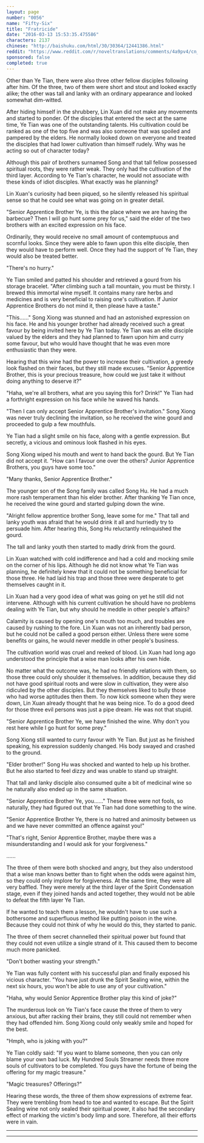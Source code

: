 ```yaml
---
layout: page
number: "0056"
name: "Fifty-Six"
title: "Fratricide"
date: "2016-03-13 15:53:35.475586"
characters: 2137
chinese: "http://baishuku.com/html/30/30364/12441386.html"
reddit: "https://www.reddit.com/r/noveltranslations/comments/4a9pv4/cn_tempered_immortal_chapter_0056/"
sponsored: false
completed: true
---
```


Other than Ye Tian, there were also three other fellow disciples following after him. Of the three, two of them were short and stout and looked exactly alike; the other was tall and lanky with an ordinary appearance and looked somewhat dim-witted.

After hiding himself in the shrubbery, Lin Xuan did not make any movements and started to ponder. Of the disciples that entered the sect at the same time, Ye Tian was one of the outstanding talents. His cultivation could be ranked as one of the top five and was also someone that was spoiled and pampered by the elders. He normally looked down on everyone and treated the disciples that had lower cultivation than himself rudely. Why was he acting so out of character today?

Although this pair of brothers surnamed Song and that tall fellow possessed spiritual roots, they were rather weak. They only had the cultivation of the third layer. According to Ye Tian's character, he would not associate with these kinds of idiot disciples. What exactly was he planning?

Lin Xuan's curiosity had been piqued, so he silently released his spiritual sense so that he could see what was going on in greater detail.

"Senior Apprentice Brother Ye, is this the place where we are having the barbecue? Then I will go hunt some prey for us," said the elder of the two brothers with an excited expression on his face.

Ordinarily, they would receive no small amount of contemptuous and scornful looks. Since they were able to fawn upon this elite disciple, then they would have to perform well. Once they had the support of Ye Tian, they would also be treated better.

"There's no hurry."

Ye Tian smiled and patted his shoulder and retrieved a gourd from his storage bracelet. "After climbing such a tall mountain, you must be thirsty. I brewed this immortal wine myself. It contains many rare herbs and medicines and is very beneficial to raising one's cultivation. If Junior Apprentice Brothers do not mind it, then please have a taste."

"This......" Song Xiong was stunned and had an astonished expression on his face. He and his younger brother had already received such a great favour by being invited here by Ye Tian today. Ye Tian was an elite disciple valued by the elders and they had planned to fawn upon him and curry some favour, but who would have thought that he was even more enthusiastic than they were.

Hearing that this wine had the power to increase their cultivation, a greedy look flashed on their faces, but they still made excuses. "Senior Apprentice Brother, this is your precious treasure, how could we just take it without doing anything to deserve it?"

"Haha, we're all brothers, what are you saying this for? Drink!" Ye Tian had a forthright expression on his face while he waved his hands.

"Then I can only accept Senior Apprentice Brother's invitation." Song Xiong was never truly declining the invitation, so he received the wine gourd and proceeded to gulp a few mouthfuls.

Ye Tian had a slight smile on his face, along with a gentle expression. But secretly, a vicious and ominous look flashed in his eyes.

Song Xiong wiped his mouth and went to hand back the gourd. But Ye Tian did not accept it. "How can I favour one over the others? Junior Apprentice Brothers, you guys have some too."

"Many thanks, Senior Apprentice Brother."

The younger son of the Song family was called Song Hu. He had a much more rash temperament than his elder brother. After thanking Ye Tian once, he received the wine gourd and started gulping down the wine.

"Alright fellow apprentice brother Song, leave some for me." That tall and lanky youth was afraid that he would drink it all and hurriedly try to persuade him. After hearing this, Song Hu reluctantly relinquished the gourd.

The tall and lanky youth then started to madly drink from the gourd.

Lin Xuan watched with cold indifference and had a cold and mocking smile on the corner of his lips. Although he did not know what Ye Tian was planning, he definitely knew that it could not be something beneficial for those three. He had laid his trap and those three were desperate to get themselves caught in it.

Lin Xuan had a very good idea of what was going on yet he still did not intervene. Although with his current cultivation he should have no problems dealing with Ye Tian, but why should he meddle in other people's affairs?

Calamity is caused by opening one's mouth too much, and troubles are caused by rushing to the fore. Lin Xuan was not an inherently bad person, but he could not be called a good person either. Unless there were some benefits or gains, he would never meddle in other people's business.

The cultivation world was cruel and reeked of blood. Lin Xuan had long ago understood the principle that a wise man looks after his own hide.

No matter what the outcome was, he had no friendly relations with them, so those three could only shoulder it themselves. In addition, because they did not have good spiritual roots and were slow in cultivation, they were also ridiculed by the other disciples. But they themselves liked to bully those who had worse aptitudes then them. To now kick someone when they were down, Lin Xuan already thought that he was being nice. To do a good deed for those three evil persons was just a pipe dream. He was not that stupid.

"Senior Apprentice Brother Ye, we have finished the wine. Why don't you rest here while I go hunt for some prey."

Song Xiong still wanted to curry favour with Ye Tian. But just as he finished speaking, his expression suddenly changed. His body swayed and crashed to the ground.

"Elder brother!" Song Hu was shocked and wanted to help up his brother. But he also started to feel dizzy and was unable to stand up straight.

That tall and lanky disciple also consumed quite a bit of medicinal wine so he naturally also ended up in the same situation.

"Senior Apprentice Brother Ye, you......" These three were not fools, so naturally, they had figured out that Ye Tian had done something to the wine.

"Senior Apprentice Brother Ye, there is no hatred and animosity between us and we have never committed an offence against you!"

"That's right, Senior Apprentice Brother, maybe there was a misunderstanding and I would ask for your forgiveness."

......

The three of them were both shocked and angry, but they also understood that a wise man knows better than to fight when the odds were against him, so they could only implore for forgiveness. At the same time, they were all very baffled. They were merely at the third layer of the Spirit Condensation stage, even if they joined hands and acted together, they would not be able to defeat the fifth layer Ye Tian.

If he wanted to teach them a lesson, he wouldn't have to use such a bothersome and superfluous method like putting poison in the wine. Because they could not think of why he would do this, they started to panic.

The three of them secret channelled their spiritual power but found that they could not even utilize a single strand of it. This caused them to become much more panicked.

"Don't bother wasting your strength."

Ye Tian was fully content with his successful plan and finally exposed his vicious character. "You have just drunk the Spirit Sealing wine, within the next six hours, you won't be able to use any of your cultivation."

"Haha, why would Senior Apprentice Brother play this kind of joke?"

The murderous look on Ye Tian's face cause the three of them to very anxious, but after racking their brains, they still could not remember when they had offended him. Song Xiong could only weakly smile and hoped for the best.

"Hmph, who is joking with you?"

Ye Tian coldly said: "If you want to blame someone, then you can only blame your own bad luck. My Hundred Souls Streamer needs three more souls of cultivators to be completed. You guys have the fortune of being the offering for my magic treasure."

"Magic treasures? Offerings?"

Hearing these words, the three of them show expressions of extreme fear. They were trembling from head to toe and wanted to escape. But the Spirit Sealing wine not only sealed their spiritual power, it also had the secondary effect of marking the victim's body limp and sore. Therefore, all their efforts were in vain.

- - -
- - -
